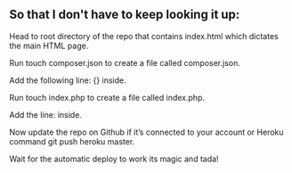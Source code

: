 ## So that I don't have to keep looking it up:

Head to root directory of the repo that contains index.html which dictates the main HTML page.

Run touch composer.json to create a file called composer.json.

Add the following line: {} inside.

Run touch index.php to create a file called index.php.

Add the line: <?php include_once("index.html"); ?> inside.

Now update the repo on Github if it’s connected to your account or Heroku command git push heroku master.

Wait for the automatic deploy to work its magic and tada!
